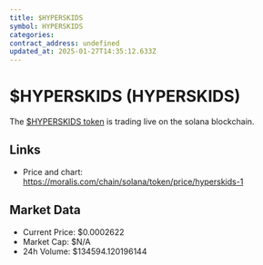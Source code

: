 ```yaml
---
title: $HYPERSKIDS
symbol: HYPERSKIDS
categories: 
contract_address: undefined
updated_at: 2025-01-27T14:35:12.633Z
---
```


# $HYPERSKIDS (HYPERSKIDS)
The [$HYPERSKIDS token](https://moralis.com/chain/solana/token/price/hyperskids-1) is trading live on the solana blockchain.

## Links
- Price and chart: https://moralis.com/chain/solana/token/price/hyperskids-1

## Market Data
- Current Price: $0.0002622
- Market Cap: $N/A
- 24h Volume: $134594.120196144
